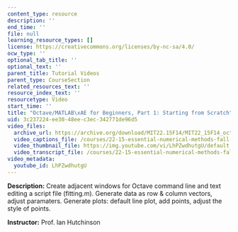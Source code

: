 ```yaml
---
content_type: resource
description: ''
end_time: ''
file: null
learning_resource_types: []
license: https://creativecommons.org/licenses/by-nc-sa/4.0/
ocw_type: ''
optional_tab_title: ''
optional_text: ''
parent_title: Tutorial Videos
parent_type: CourseSection
related_resources_text: ''
resource_index_text: ''
resourcetype: Video
start_time: ''
title: "Octave/MATLAB\xAE for Beginners, Part 1: Starting from Scratch"
uid: 3c237224-ee30-48ee-c3ec-342771de96d5
video_files:
  archive_url: https://archive.org/download/MIT22.15F14/MIT22_15F14_octavefit1_720p.mp4
  video_captions_file: /courses/22-15-essential-numerical-methods-fall-2014/ea1fdf634372556fbff366a1e98a56e1_LhPZwdhutgU.vtt
  video_thumbnail_file: https://img.youtube.com/vi/LhPZwdhutgU/default.jpg
  video_transcript_file: /courses/22-15-essential-numerical-methods-fall-2014/8b88fe4ef5de60a540ede0fd742f65de_LhPZwdhutgU.pdf
video_metadata:
  youtube_id: LhPZwdhutgU
---
```


**Description:** Create adjacent windows for Octave command line and text editing a script file (fitting.m). Generate data as row & column vectors, adjust paramaters. Generate plots: default line plot, add points, adjust the style of points.

**Instructor:** Prof. Ian Hutchinson

